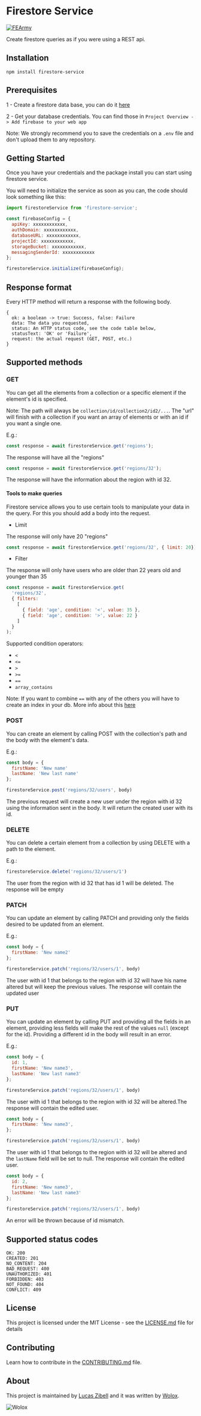 # Firestore Service

[![FEArmy](./assets/FEA_open_source_sm.png)](https://github.com/orgs/Wolox/teams/front-end-army/members)

Create firestore queries as if you were using a REST api.

## Installation

```
npm install firestore-service
```

## Prerequisites

1 - Create a firestore data base, you can do it [here](https://console.firebase.google.com/) 

2 - Get your database credentials. You can find those in 
`Project Overview -> Add firebase to your web app`

Note: We strongly recommend you to save the credentials on a `.env` file and don't upload them to any repository.

## Getting Started

Once you have your credentials and the package install you can start using firestore service.

You will need to initialize the service as soon as you can, the code should look something like this:

```js
import firestoreService from 'firestore-service';

const firebaseConfig = {
  apiKey: xxxxxxxxxxxx,
  authDomain: xxxxxxxxxxxx,
  databaseURL: xxxxxxxxxxxx,
  projectId: xxxxxxxxxxxx,
  storageBucket: xxxxxxxxxxxx,
  messagingSenderId: xxxxxxxxxxxx
};

firestoreService.initialize(firebaseConfig);

```

## Response format

Every HTTP method will return a response with the following body.

```
{
  ok: a boolean -> true: Success, false: Failure
  data: The data you requested,
  status: An HTTP status code, see the code table below,
  statusText: 'OK' or 'Failure',
  request: the actual request (GET, POST, etc.)
}
```

## Supported methods

### GET

You can get all the elements from a collection or a specific element if the element's id is specified.

Note: The path will always be `collection/id/collection2/id2/...`. The "url" will finish with a collection if you want an array of elements or with an id if you want a single one.

E.g.:

```js
const response = await firestoreService.get('regions');
```

The response will have all the "regions"

```js
const response = await firestoreService.get('regions/32');
```

The response will have the information about the region with id 32.

#### Tools to make queries

Firestore service allows you to use certain tools to manipulate your data in the query. For this you should add a body into the request.

- Limit

The response will only have 20 "regions"

```js
const response = await firestoreService.get('regions/32', { limit: 20});
```

- Filter

The response will only have users who are older than 22 years old and younger than 35 

```js
const response = await firestoreService.get(
  'regions/32', 
  { filters: 
    [ 
      { field: 'age', condition: '<', value: 35 },
      { field: 'age', condition: '>', value: 22 } 
    ] 
  }
);
```

Supported condition operators: 
- `<`
- `<=` 
- `>`
- `>=`
- `==`
- `array_contains`

Note: If you want to combine `==` with any of the others you will have to create an index in your db. More info about this [here](https://firebase.google.com/docs/firestore/query-data/indexing)


### POST

You can create an element by calling POST with the collection's path and the body with the element's data.

E.g.:

```js
const body = {
  firstName: 'New name'
  lastName: 'New last name'
};

firestoreService.post('regions/32/users', body)
```
The previous request will create a new user under the region with id 32 using the information sent in the body. It will return the created user with its id.

### DELETE

You can delete a certain element from a collection by using DELETE with a path to the element.

E.g.:

```js
firestoreService.delete('regions/32/users/1')
```
The user from the region with id 32 that has id 1 will be deleted. The response will be empty

### PATCH

You can update an element by calling PATCH and providing only the fields desired to be updated from an element.

E.g.:

```js
const body = {
  firstName: 'New name2'
};

firestoreService.patch('regions/32/users/1', body)
```
The user with id 1 that belongs to the region with id 32 will have his name altered but will keep the previous values. The response will contain the updated user

### PUT

You can update an element by calling PUT and providing all the fields in an element, providing less fields will make the rest of the values `null` (except for the id). Providing a different id in the body will result in an error.

E.g.:

```js
const body = {
  id: 1,
  firstName: 'New name3',
  lastName: 'New last name3'
};

firestoreService.patch('regions/32/users/1', body)
```
The user with id 1 that belongs to the region with id 32 will be altered.The response will contain the edited user.

```js
const body = {
  firstName: 'New name3',
};

firestoreService.patch('regions/32/users/1', body)
```
The user with id 1 that belongs to the region with id 32 will be altered and the `lastName` field will be set to null. The response will contain the edited user.

```js
const body = {
  id: 2,
  firstName: 'New name3',
  lastName: 'New last name3'
};

firestoreService.patch('regions/32/users/1', body)
```
An error will be thrown because of id mismatch.

## Supported status codes

```
OK: 200
CREATED: 201
NO_CONTENT: 204
BAD_REQUEST: 400
UNAUTHORIZED: 401
FORBIDDEN: 403
NOT_FOUND: 404
CONFLICT: 409
```

## License

This project is licensed under the MIT License - see the [LICENSE.md](LICENSE.md) file for details

## Contributing

Learn how to contribute in the [CONTRIBUTING.md](CONTRIBUTING.md) file.

## About

This project is maintained by [Lucas Zibell](https://github.com/LucasZibell) and it was written by [Wolox](http://www.wolox.com.ar).

![Wolox](https://raw.githubusercontent.com/Wolox/press-kit/master/logos/logo_banner.png)

